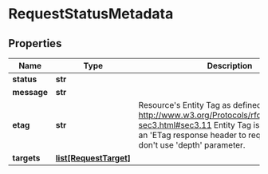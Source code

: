 # RequestStatusMetadata

## Properties
| Name | Type | Description | Notes |
| ------------ | ------------- | ------------- | ------------- |
| **status** | **str** |  | [optional]  |
| **message** | **str** |  | [optional]  |
| **etag** | **str** | Resource&#39;s Entity Tag as defined in http://www.w3.org/Protocols/rfc2616/rfc2616-sec3.html#sec3.11  Entity Tag is also added as an &#39;ETag response header to requests which don&#39;t use &#39;depth&#39; parameter. | [optional] [readonly]  |
| **targets** | [**list[RequestTarget]**](RequestTarget.md) |  | [optional]  |



